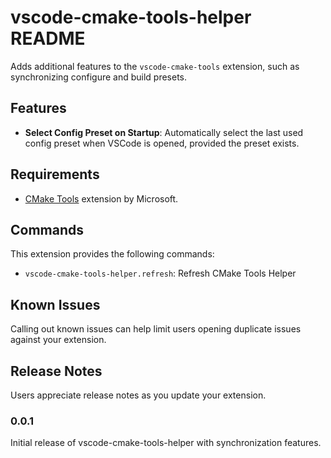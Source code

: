 # vscode-cmake-tools-helper README

Adds additional features to the `vscode-cmake-tools` extension, such as synchronizing configure and build presets.

## Features

- **Select Config Preset on Startup**: Automatically select the last used config preset when VSCode is opened, provided the preset exists.

## Requirements

- [CMake Tools](https://marketplace.visualstudio.com/items?itemName=ms-vscode.cmake-tools) extension by Microsoft.

## Commands

This extension provides the following commands:

* `vscode-cmake-tools-helper.refresh`: Refresh CMake Tools Helper

## Known Issues

Calling out known issues can help limit users opening duplicate issues against your extension.

## Release Notes

Users appreciate release notes as you update your extension.

### 0.0.1

Initial release of vscode-cmake-tools-helper with synchronization features.

